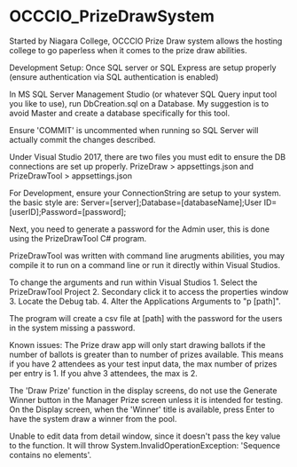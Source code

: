 # OCCCIO_PrizeDrawSystem
Started by Niagara College, OCCCIO Prize Draw system allows the hosting college to go paperless when it comes to the prize draw abilities.

Development Setup:
Once SQL server or SQL Express are setup properly (ensure authentication via SQL authentication is enabled)

In MS SQL Server Management Studio (or whatever SQL Query input tool you like to use), run DbCreation.sql on a Database. My suggestion is to avoid Master and create a database specifically for this tool.

Ensure 'COMMIT' is uncommented when running so SQL Server will actually commit the changes described.

Under Visual Studio 2017, there are two files you must edit to ensure the DB connections are set up properly. 
PrizeDraw > appsettings.json
and 
PrizeDrawTool > appsettings.json

For Development, ensure your ConnectionString are setup to your system. the basic style are:
Server=[server];Database=[databaseName];User ID=[userID];Password=[password];

Next, you need to generate a password for the Admin user, this is done using the PrizeDrawTool C# program.

PrizeDrawTool was written with command line arugments abilities, you may compile it to run on a command line or run it directly within Visual Studios.

To change the arguments and run within Visual Studios
	1.	Select the PrizeDrawTool Project
	2.	Secondary click it to access the properties window
	3.	Locate the Debug tab.
	4.	Alter the Applications Arguments to "p [path]".

The program will create a csv file at [path] with the password for the users in the system missing a password.


Known issues:
The Prize draw app will only start drawing ballots if the number of ballots is greater than to number of prizes available. This means if you have 2 attendees as your test input data, the max number of prizes per entry is 1. If you ahve 3 attendees, the max is 2.

The 'Draw Prize' function in the display screens, do not use the Generate Winner button in the Manager Prize screen unless it is intended for testing. On the Display screen, when the 'Winner' title is available, press Enter to have the system draw a winner from the pool.

Unable to edit data from detail window, since it doesn't pass the key value to the function. It will throw System.InvalidOperationException: 'Sequence contains no elements'.
